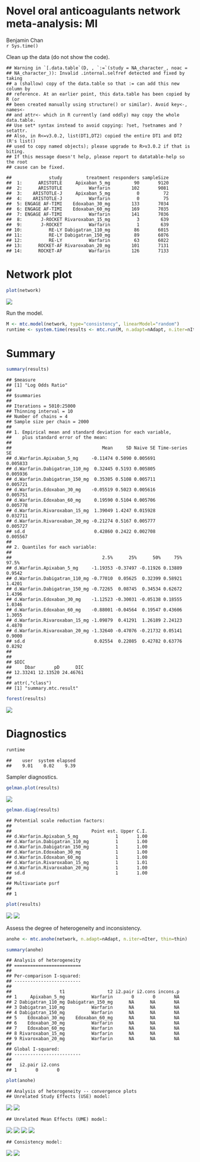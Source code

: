 # Novel oral anticoagulants network meta-analysis: MI
Benjamin Chan  
`r Sys.time()`  


Clean up the data (do not show the code).


```
## Warning in `[.data.table`(D, , `:=`(study = NA_character_, noac =
## NA_character_)): Invalid .internal.selfref detected and fixed by taking
## a (shallow) copy of the data.table so that := can add this new column by
## reference. At an earlier point, this data.table has been copied by R (or
## been created manually using structure() or similar). Avoid key<-, names<-
## and attr<- which in R currently (and oddly) may copy the whole data.table.
## Use set* syntax instead to avoid copying: ?set, ?setnames and ?setattr.
## Also, in R<=v3.0.2, list(DT1,DT2) copied the entire DT1 and DT2 (R's list()
## used to copy named objects); please upgrade to R>v3.0.2 if that is biting.
## If this message doesn't help, please report to datatable-help so the root
## cause can be fixed.
```

```
##              study         treatment responders sampleSize
##  1:      ARISTOTLE     Apixaban_5_mg         90       9120
##  2:      ARISTOTLE          Warfarin        102       9081
##  3:    ARISTOTLE-J     Apixaban_5_mg          0         72
##  4:    ARISTOTLE-J          Warfarin          0         75
##  5: ENGAGE AF-TIMI    Edoxaban_30_mg        133       7034
##  6: ENGAGE AF-TIMI    Edoxaban_60_mg        169       7035
##  7: ENGAGE AF-TIMI          Warfarin        141       7036
##  8:       J-ROCKET Rivaroxaban_15_mg          3        639
##  9:       J-ROCKET          Warfarin          1        639
## 10:          RE-LY Dabigatran_110_mg         86       6015
## 11:          RE-LY Dabigatran_150_mg         89       6076
## 12:          RE-LY          Warfarin         63       6022
## 13:      ROCKET-AF Rivaroxaban_20_mg        101       7131
## 14:      ROCKET-AF          Warfarin        126       7133
```

# Network plot


```r
plot(network)
```

![](mtcMI_files/figure-html/miNetwork-1.png) 

Run the model.


```r
M <- mtc.model(network, type="consistency", linearModel="random")
runtime <- system.time(results <- mtc.run(M, n.adapt=nAdapt, n.iter=nIter, thin=thin))
```

# Summary


```r
summary(results)
```

```
## $measure
## [1] "Log Odds Ratio"
## 
## $summaries
## 
## Iterations = 5010:25000
## Thinning interval = 10 
## Number of chains = 4 
## Sample size per chain = 2000 
## 
## 1. Empirical mean and standard deviation for each variable,
##    plus standard error of the mean:
## 
##                                  Mean     SD Naive SE Time-series SE
## d.Warfarin.Apixaban_5_mg     -0.11474 0.5090 0.005691       0.005833
## d.Warfarin.Dabigatran_110_mg  0.32445 0.5193 0.005805       0.005936
## d.Warfarin.Dabigatran_150_mg  0.35305 0.5108 0.005711       0.005721
## d.Warfarin.Edoxaban_30_mg    -0.05519 0.5023 0.005616       0.005751
## d.Warfarin.Edoxaban_60_mg     0.19590 0.5104 0.005706       0.005778
## d.Warfarin.Rivaroxaban_15_mg  1.39049 1.4247 0.015928       0.032711
## d.Warfarin.Rivaroxaban_20_mg -0.21274 0.5167 0.005777       0.005727
## sd.d                          0.42860 0.2422 0.002708       0.005567
## 
## 2. Quantiles for each variable:
## 
##                                  2.5%      25%      50%     75%  97.5%
## d.Warfarin.Apixaban_5_mg     -1.19353 -0.37497 -0.11926 0.13889 0.9542
## d.Warfarin.Dabigatran_110_mg -0.77010  0.05625  0.32399 0.58921 1.4201
## d.Warfarin.Dabigatran_150_mg -0.72265  0.08745  0.34534 0.62672 1.4396
## d.Warfarin.Edoxaban_30_mg    -1.12523 -0.30031 -0.05138 0.18555 1.0346
## d.Warfarin.Edoxaban_60_mg    -0.88001 -0.04564  0.19547 0.43606 1.3055
## d.Warfarin.Rivaroxaban_15_mg -1.09879  0.41291  1.26189 2.24123 4.4870
## d.Warfarin.Rivaroxaban_20_mg -1.32640 -0.47076 -0.21732 0.05141 0.9000
## sd.d                          0.02554  0.22085  0.42782 0.63776 0.8292
## 
## 
## $DIC
##     Dbar       pD      DIC 
## 12.33241 12.13520 24.46761 
## 
## attr(,"class")
## [1] "summary.mtc.result"
```

```r
forest(results)
```

![](mtcMI_files/figure-html/miForest-1.png) 

# Diagnostics


```r
runtime
```

```
##    user  system elapsed 
##    9.01    0.02    9.39
```

Sampler diagnostics.


```r
gelman.plot(results)
```

![](mtcMI_files/figure-html/miGelman-1.png) 

```r
gelman.diag(results)
```

```
## Potential scale reduction factors:
## 
##                              Point est. Upper C.I.
## d.Warfarin.Apixaban_5_mg              1       1.00
## d.Warfarin.Dabigatran_110_mg          1       1.00
## d.Warfarin.Dabigatran_150_mg          1       1.00
## d.Warfarin.Edoxaban_30_mg             1       1.00
## d.Warfarin.Edoxaban_60_mg             1       1.00
## d.Warfarin.Rivaroxaban_15_mg          1       1.01
## d.Warfarin.Rivaroxaban_20_mg          1       1.00
## sd.d                                  1       1.00
## 
## Multivariate psrf
## 
## 1
```


```r
plot(results)
```

![](mtcMI_files/figure-html/miTrace-1.png) ![](mtcMI_files/figure-html/miTrace-2.png) 

Assess the degree of heterogeneity and inconsistency.


```r
anohe <- mtc.anohe(network, n.adapt=nAdapt, n.iter=nIter, thin=thin)
```


```r
summary(anohe)
```

```
## Analysis of heterogeneity
## =========================
## 
## Per-comparison I-squared:
## -------------------------
## 
##                  t1                t2 i2.pair i2.cons incons.p
## 1     Apixaban_5_mg          Warfarin       0       0       NA
## 2 Dabigatran_110_mg Dabigatran_150_mg      NA      NA       NA
## 3 Dabigatran_110_mg          Warfarin      NA      NA       NA
## 4 Dabigatran_150_mg          Warfarin      NA      NA       NA
## 5    Edoxaban_30_mg    Edoxaban_60_mg      NA      NA       NA
## 6    Edoxaban_30_mg          Warfarin      NA      NA       NA
## 7    Edoxaban_60_mg          Warfarin      NA      NA       NA
## 8 Rivaroxaban_15_mg          Warfarin      NA      NA       NA
## 9 Rivaroxaban_20_mg          Warfarin      NA      NA       NA
## 
## Global I-squared:
## -------------------------
## 
##   i2.pair i2.cons
## 1       0       0
```

```r
plot(anohe)
```

```
## Analysis of heterogeneity -- convergence plots
## Unrelated Study Effects (USE) model:
```

![](mtcMI_files/figure-html/miAnohe-1.png) ![](mtcMI_files/figure-html/miAnohe-2.png) 

```
## Unrelated Mean Effects (UME) model:
```

![](mtcMI_files/figure-html/miAnohe-3.png) ![](mtcMI_files/figure-html/miAnohe-4.png) ![](mtcMI_files/figure-html/miAnohe-5.png) ![](mtcMI_files/figure-html/miAnohe-6.png) 

```
## Consistency model:
```

![](mtcMI_files/figure-html/miAnohe-7.png) ![](mtcMI_files/figure-html/miAnohe-8.png) 
